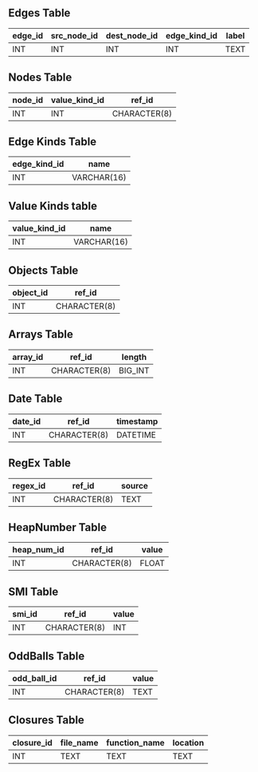 ## Edges Table
| edge_id | src_node_id | dest_node_id | edge_kind_id | label        |
| ------- | ----------- | ------------ | ------------ | ------------ |
| INT     | INT         | INT          | INT          | TEXT         |

## Nodes Table
| node_id | value_kind_id | ref_id       |
| ------- | ------------- | ------------ |
| INT     | INT           | CHARACTER(8) |

## Edge Kinds Table
| edge_kind_id | name        |
| ------------ | ----------- |
| INT          | VARCHAR(16) |

## Value Kinds table
| value_kind_id | name        |
| ------------- | ----------- |
| INT           | VARCHAR(16) |

## Objects Table
| object_id | ref_id       |
| --------- | ------------ |
| INT       | CHARACTER(8) |

## Arrays Table
| array_id  | ref_id       | length      |
| --------- | ------------ | ----------- |
| INT       | CHARACTER(8) | BIG_INT     |

## Date Table
| date_id   | ref_id       | timestamp   |
| --------- | ------------ | ----------- |
| INT       | CHARACTER(8) | DATETIME    |

## RegEx Table
| regex_id  | ref_id       | source |
| --------- | ------------ | ------ |
| INT       | CHARACTER(8) | TEXT   |

## HeapNumber Table
| heap_num_id | ref_id       | value |
| ----------- | ------------ | ----- |
| INT         | CHARACTER(8) | FLOAT |

## SMI Table
| smi_id    | ref_id       | value |
| --------- | ------------ | ----- |
| INT       | CHARACTER(8) | INT   |

## OddBalls Table
| odd_ball_id | ref_id       | value |
| ----------- | ------------ | ----- |
| INT         | CHARACTER(8) | TEXT  |

## Closures Table
| closure_id | file_name | function_name | location|
| ---------- | --------- | ------------- | ------- |
| INT        | TEXT      | TEXT          | TEXT    |
